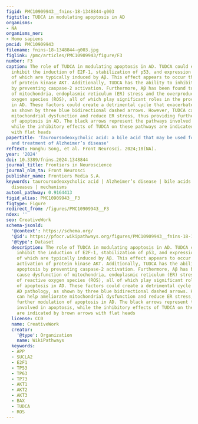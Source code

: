 ```yaml
---
figid: PMC10909943__fnins-18-1348844-g003
figtitle: TUDCA in modulating apoptosis in AD
organisms:
- NA
organisms_ner:
- Homo sapiens
pmcid: PMC10909943
filename: fnins-18-1348844-g003.jpg
figlink: /pmc/articles/PMC10909943/figure/F3
number: F3
caption: The role of TUDCA in modulating apoptosis in AD. TUDCA could effectively
  inhibit the induction of E2F-1, stabilization of p53, and expression of Bax, all
  of which are typically induced by Aβ. This effect appears to occur through the activation
  of protein kinase AKT. Additionally, TUDCA has the ability to inhibit apoptosis
  by preventing caspase-2 activation. Furthermore, Aβ has been found to cause dysfunction
  of mitochondria, endoplasmic reticulum (ER) stress and the overproduction of reactive
  oxygen species (ROS), all of which play significant roles in the process of apoptosis
  in AD. These factors could create a detrimental cycle that exacerbates AD pathology,
  as shown by three blue bidirectional dashed arrows. However, TUDCA can help ameliorate
  mitochondrial dysfunction and reduce ER stress, thus providing further modulation
  of apoptosis in AD. The black arrows represent the pathways involved in apoptosis,
  while the inhibitory effects of TUDCA on these pathways are indicated by brown arrows
  with flat heads
papertitle: 'Tauroursodeoxycholic acid: a bile acid that may be used for the prevention
  and treatment of Alzheimer’s disease'
reftext: Honghu Song, et al. Front Neurosci. 2024;18(NA).
year: '2024'
doi: 10.3389/fnins.2024.1348844
journal_title: Frontiers in Neuroscience
journal_nlm_ta: Front Neurosci
publisher_name: Frontiers Media S.A.
keywords: tauroursodeoxycholic acid | Alzheimer’s disease | bile acids | neurodegenerative
  diseases | mechanisms
automl_pathway: 0.9164413
figid_alias: PMC10909943__F3
figtype: Figure
redirect_from: /figures/PMC10909943__F3
ndex: ''
seo: CreativeWork
schema-jsonld:
  '@context': https://schema.org/
  '@id': https://pfocr.wikipathways.org/figures/PMC10909943__fnins-18-1348844-g003.html
  '@type': Dataset
  description: The role of TUDCA in modulating apoptosis in AD. TUDCA could effectively
    inhibit the induction of E2F-1, stabilization of p53, and expression of Bax, all
    of which are typically induced by Aβ. This effect appears to occur through the
    activation of protein kinase AKT. Additionally, TUDCA has the ability to inhibit
    apoptosis by preventing caspase-2 activation. Furthermore, Aβ has been found to
    cause dysfunction of mitochondria, endoplasmic reticulum (ER) stress and the overproduction
    of reactive oxygen species (ROS), all of which play significant roles in the process
    of apoptosis in AD. These factors could create a detrimental cycle that exacerbates
    AD pathology, as shown by three blue bidirectional dashed arrows. However, TUDCA
    can help ameliorate mitochondrial dysfunction and reduce ER stress, thus providing
    further modulation of apoptosis in AD. The black arrows represent the pathways
    involved in apoptosis, while the inhibitory effects of TUDCA on these pathways
    are indicated by brown arrows with flat heads
  license: CC0
  name: CreativeWork
  creator:
    '@type': Organization
    name: WikiPathways
  keywords:
  - APP
  - SUCLA2
  - E2F1
  - TP53
  - TP63
  - TP73
  - AKT1
  - AKT2
  - AKT3
  - BAX
  - TUDCA
  - ROS
---
```

